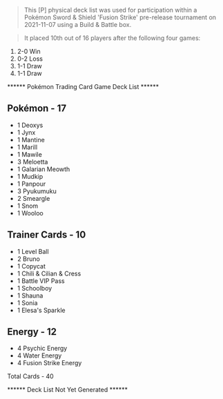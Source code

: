 > This [P] physical deck list was used for participation within a Pokémon Sword & Shield 'Fusion Strike' pre-release tournament on 2021-11-07 using a Build & Battle box.

> It placed 10th out of 16 players after the following four games:
1. 2-0 Win
2. 0-2 Loss
3. 1-1 Draw
4. 1-1 Draw

****** Pokémon Trading Card Game Deck List ******

## Pokémon - 17

* 1 Deoxys
* 1 Jynx
* 1 Mantine
* 1 Marill
* 1 Mawile
* 3 Meloetta
* 1 Galarian Meowth 
* 1 Mudkip
* 1 Panpour
* 3 Pyukumuku
* 2 Smeargle
* 1 Snom
* 1 Wooloo

## Trainer Cards - 10

* 1 Level Ball
* 2 Bruno
* 1 Copycat
* 1 Chili & Cilian & Cress
* 1 Battle VIP Pass
* 1 Schoolboy
* 1 Shauna
* 1 Sonia
* 1 Elesa's Sparkle

## Energy - 12

* 4 Psychic Energy
* 4 Water Energy
* 4 Fusion Strike Energy

Total Cards - 40

****** Deck List Not Yet Generated ******